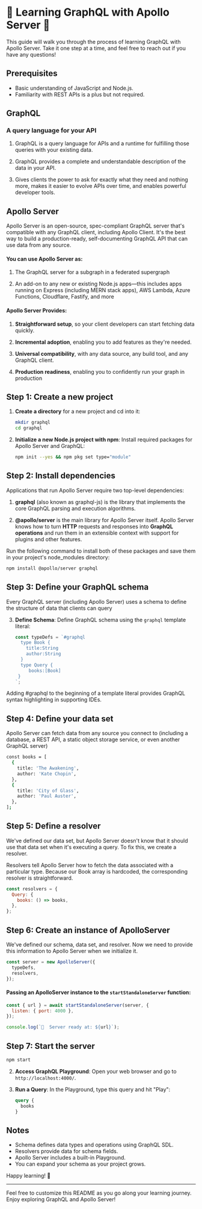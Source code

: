 # 🚀 Learning GraphQL with Apollo Server 🌌

This guide will walk you through the process of learning GraphQL with Apollo Server. Take it one step at a time, and feel free to reach out if you have any questions!

## Prerequisites

- Basic understanding of JavaScript and Node.js.
- Familiarity with REST APIs is a plus but not required.

## GraphQL

### A query language for your API

1. GraphQL is a query language for APIs and a runtime for fulfilling those queries with your existing data.

2. GraphQL provides a complete and understandable description of the data in your API.

3. Gives clients the power to ask for exactly what they need and nothing more, makes it easier to evolve APIs over time, and enables powerful developer tools.

## Apollo Server

Apollo Server is an open-source, spec-compliant GraphQL server that's compatible with any GraphQL client, including Apollo Client. It's the best way to build a production-ready, self-documenting GraphQL API that can use data from any source.

#### You can use Apollo Server as:

1. The GraphQL server for a subgraph in a federated supergraph

2. An add-on to any new or existing Node.js apps—this includes apps running on Express (including MERN stack apps), AWS Lambda, Azure Functions, Cloudflare, Fastify, and more

#### Apollo Server Provides:

1. **Straightforward setup**, so your client developers can start fetching data quickly.

2. **Incremental adoption**, enabling you to add features as they're needed.

3. **Universal compatibility**, with any data source, any build tool, and any GraphQL client.

4. **Production readiness**, enabling you to confidently run your graph in production

## Step 1: Create a new project

1. **Create a directory** for a new project and cd into it:

   ```bash
   mkdir graphql
   cd graphql
   ```

2. **Initialize a new Node.js project with npm**: Install required packages for Apollo Server and GraphQL:

   ```bash
   npm init --yes && npm pkg set type="module"
   ```

## Step 2: Install dependencies

Applications that run Apollo Server require two top-level dependencies:

1. **graphql** (also known as graphql-js) is the library that implements the core GraphQL parsing and execution algorithms.

2. **@apollo/server** is the main library for Apollo Server itself. Apollo Server knows how to turn **HTTP** requests and responses into **GraphQL operations** and run them in an extensible context with support for plugins and other features.

Run the following command to install both of these packages and save them in your project's node_modules directory:

```bash
npm install @apollo/server graphql
```

## Step 3: Define your GraphQL schema

Every GraphQL server (including Apollo Server) uses a schema to define the structure of data that clients can query

3. **Define Schema**: Define GraphQL schema using the `graphql` template literal:

   ```javascript
   const typeDefs = `#graphql
     type Book {
       title:String
       author:String
     }
     type Query {
        books:[Book]
    }
   `;
   ```

Adding #graphql to the beginning of a template literal provides GraphQL syntax highlighting in supporting IDEs.

## Step 4: Define your data set

Apollo Server can fetch data from any source you connect to (including a database, a REST API, a static object storage service, or even another GraphQL server)

```bash
const books = [
  {
    title: 'The Awakening',
    author: 'Kate Chopin',
  },
  {
    title: 'City of Glass',
    author: 'Paul Auster',
  },
];
```

## Step 5: Define a resolver

We've defined our data set, but Apollo Server doesn't know that it should use that data set when it's executing a query. To fix this, we create a resolver.

Resolvers tell Apollo Server how to fetch the data associated with a particular type. Because our Book array is hardcoded, the corresponding resolver is straightforward.

```javascript
const resolvers = {
  Query: {
    books: () => books,
  },
};
```

## Step 6: Create an instance of ApolloServer

We've defined our schema, data set, and resolver. Now we need to provide this information to Apollo Server when we initialize it.

```javascript
const server = new ApolloServer({
  typeDefs,
  resolvers,
});
```

#### Passing an ApolloServer instance to the `startStandaloneServer` function:

```javascript
const { url } = await startStandaloneServer(server, {
  listen: { port: 4000 },
});

console.log(`🚀  Server ready at: ${url}`);
```

## Step 7: Start the server

```bash
npm start
```

2. **Access GraphQL Playground**: Open your web browser and go to `http://localhost:4000/`.

3. **Run a Query**: In the Playground, type this query and hit "Play":

   ```graphql
   query {
     books
   }
   ```

## Notes

- Schema defines data types and operations using GraphQL SDL.
- Resolvers provide data for schema fields.
- Apollo Server includes a built-in Playground.
- You can expand your schema as your project grows.

Happy learning! 🚀

---

Feel free to customize this README as you go along your learning journey. Enjoy exploring GraphQL and Apollo Server!
